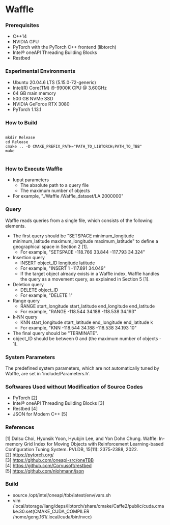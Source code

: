 # Waffle

### Prerequisites
- C++14
- NVIDIA GPU
- PyTorch with the PyTorch C++ frontend (libtorch)
- Intel® oneAPI Threading Building Blocks
- Restbed

### Experimental Environments
- Ubuntu 20.04.6 LTS (5.15.0-72-generic)
- Intel(R) Core(TM) i9-9900K CPU @ 3.60GHz
- 64 GB main memory
- 500 GB NVMe SSD
- NVIDIA GeForce RTX 3080
- PyTorch 1.13.1

### How to Build
<pre>
<code>
mkdir Release
cd Release
cmake .. -D CMAKE_PREFIX_PATH="PATH_TO_LIBTORCH;PATH_TO_TBB"
make
</code>
</pre>

### How to Execute Waffle
- Iuput parameters
  - The absolute path to a query file
  - The maximum number of objects
- For example, "./Waffle /Waffle_dataset/LA 2000000"

### Query
Waffle reads queries from a single file, which consists of the following elements.
- The first query should be "SETSPACE minimum_longitude minimum_latitude maximum_longitude maximum_latitude" to define a geographical space in Section 2 [1].
  - For example, "SETSPACE -118.766 33.844 -117.793 34.324"
- Insertion query
  - INSERT object_ID longitude latitude
  - For example, "INSERT 1 -117.891 34.049"
  - If the target object already exists in a Waffle index, Waffle handles the query as a movement query, as explained in Section 5 [1].
- Deletion query
  - DELETE object_ID
  - For example, "DELETE 1"
- Range query
  - RANGE start_longitude start_latitude end_longitude end_latitude
  - For example, "RANGE -118.544 34.188 -118.538 34.193"
- k-NN query
  - KNN start_longitude start_latitude end_longitude end_latitude k
  - For example, "KNN -118.544 34.188 -118.538 34.193 10"
- The final query should be "TERMINATE".
- object_ID should be between 0 and (the maximum number of objects - 1).
  
### System Parameters
The predefined system parameters, which are not automatically tuned by Waffle, are set in 'include/Parameters.h'.

### Softwares Used without Modification of Source Codes
- PyTorch [2]
- Intel® oneAPI Threading Building Blocks [3]
- Restbed [4]
- JSON for Modern C++ [5]

### References
[1] Dalsu Choi, Hyunsik Yoon, Hyubjin Lee, and Yon Dohn Chung. Waffle: In-memory Grid Index for Moving Objects with Reinforcement Learning-based Configuration Tuning System. PVLDB, 15(11): 2375-2388, 2022.<br>
[2] https://pytorch.org/<br>
[3] https://github.com/oneapi-src/oneTBB<br>
[4] https://github.com/Corvusoft/restbed<br>
[5] https://github.com/nlohmann/json<br>


### Build
- source  /opt/intel/oneapi/tbb/latest/env/vars.sh
- vim /local/storage/liang/deps/libtorch/share/cmake/Caffe2/public/cuda.cmake:30:set(CMAKE_CUDA_COMPILER /home/geng.161/.local/cuda/bin/nvcc)